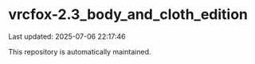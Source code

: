 # vrcfox-2.3_body_and_cloth_edition

Last updated: 2025-07-06 22:17:46

This repository is automatically maintained.
